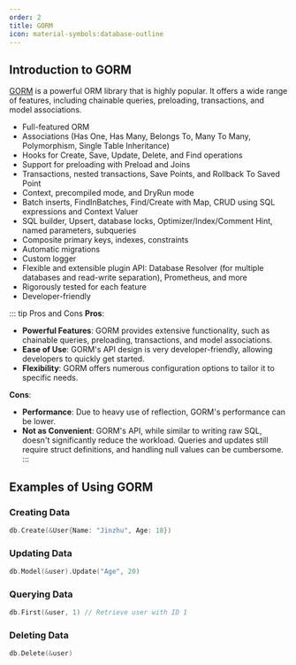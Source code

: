 ```yaml
---
order: 2
title: GORM
icon: material-symbols:database-outline
---
```


## Introduction to GORM

[GORM](https://gorm.io) is a powerful ORM library that is highly popular. It offers a wide range of features, including chainable queries, preloading, transactions, and model associations.

- Full-featured ORM
- Associations (Has One, Has Many, Belongs To, Many To Many, Polymorphism, Single Table Inheritance)
- Hooks for Create, Save, Update, Delete, and Find operations
- Support for preloading with Preload and Joins
- Transactions, nested transactions, Save Points, and Rollback To Saved Point
- Context, precompiled mode, and DryRun mode
- Batch inserts, FindInBatches, Find/Create with Map, CRUD using SQL expressions and Context Valuer
- SQL builder, Upsert, database locks, Optimizer/Index/Comment Hint, named parameters, subqueries
- Composite primary keys, indexes, constraints
- Automatic migrations
- Custom logger
- Flexible and extensible plugin API: Database Resolver (for multiple databases and read-write separation), Prometheus, and more
- Rigorously tested for each feature
- Developer-friendly

::: tip Pros and Cons
**Pros**:
- **Powerful Features**: GORM provides extensive functionality, such as chainable queries, preloading, transactions, and model associations.
- **Ease of Use**: GORM's API design is very developer-friendly, allowing developers to quickly get started.
- **Flexibility**: GORM offers numerous configuration options to tailor it to specific needs.

**Cons**:
- **Performance**: Due to heavy use of reflection, GORM's performance can be lower.
- **Not as Convenient**: GORM's API, while similar to writing raw SQL, doesn't significantly reduce the workload. Queries and updates still require struct definitions, and handling null values can be cumbersome.
:::

## Examples of Using GORM

### Creating Data

```go
db.Create(&User{Name: "Jinzhu", Age: 18})
```

### Updating Data

```go
db.Model(&user).Update("Age", 20)
```

### Querying Data

```go
db.First(&user, 1) // Retrieve user with ID 1
```

### Deleting Data

```go
db.Delete(&user)
```